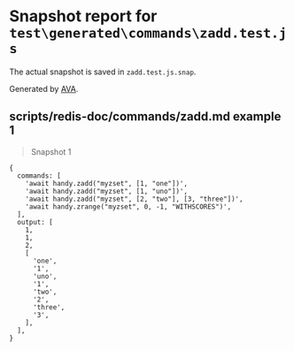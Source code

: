# Snapshot report for `test\generated\commands\zadd.test.js`

The actual snapshot is saved in `zadd.test.js.snap`.

Generated by [AVA](https://ava.li).

## scripts/redis-doc/commands/zadd.md example 1

> Snapshot 1

    {
      commands: [
        'await handy.zadd("myzset", [1, "one"])',
        'await handy.zadd("myzset", [1, "uno"])',
        'await handy.zadd("myzset", [2, "two"], [3, "three"])',
        'await handy.zrange("myzset", 0, -1, "WITHSCORES")',
      ],
      output: [
        1,
        1,
        2,
        [
          'one',
          '1',
          'uno',
          '1',
          'two',
          '2',
          'three',
          '3',
        ],
      ],
    }

